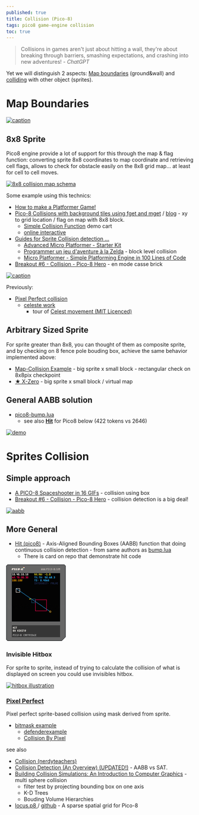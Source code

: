 ```yaml
---
published: true
title: Collision (Pico-8)
tags: pico8 game-engine collision
toc: true
---
```

> Collisions in games aren't just about hitting a wall, they're about breaking through barriers, smashing expectations, and crashing into new adventures! - _ChatGPT_

<link rel="shortcut icon" href="https://static.wikia.nocookie.net/pico-8/images/4/4a/Site-favicon.ico/revision/latest?cb=20210713144653" type="image/x-icon" />

Yet we will distinguish 2 aspects: [Map boundaries](#map-boundaries) (ground&wall) and [colliding](#sprites-collision) with other object (sprites).

# Map Boundaries

[![caption](https://github.com/RuairiD/pico8-bump.lua/raw/master/img/slide.png) ](#general-aabb-solution)

## 8x8 Sprite
Pico8 engine provide a lot of support for this through the map & flag function: converting sprite 8x8 coordinates to map coordinate and retrieving cell flags, allows to check for obstacle easily on the 8x8 grid map... at least for cell to cell moves.

[![8x8 collision map schema](https://gamedev.docrobs.co.uk/wp-content/uploads/2018/05/fget_explanation.png)](https://gamedev.docrobs.co.uk/first-steps-in-pico-8-easy-collisions-with-map-tiles)

Some example using this technics:
- [How to make a Platformer Game!](https://nerdyteachers.com/Explain/Platformer/)
- [Pico-8 Collisions with background tiles using fget and mget](https://www.youtube.com/watch?v=Gs0XFViFxFs) / [blog](https://gamedev.docrobs.co.uk/first-steps-in-pico-8-easy-collisions-with-map-tiles) - xy to grid location / flag on map with 8x8 block.
	- [Simple Collision Function](https://www.lexaloffle.com/bbs/?tid=3116) demo cart
    - [online interactive](https://nerdyteachers.com/PICO-8/Collision/98)
- [Guides for Sprite Collision detection ...](https://www.lexaloffle.com/bbs/?tid=28145)
    - [Advanced Micro Platformer - Starter Kit](https://www.lexaloffle.com/bbs/?tid=28793)
	- [Programmer un jeu d'aventure à la Zelda](https://www.youtube.com/watch?v=opj-iZG1m94&list=PLHKUrXMrDS5t3ibCCh412ZAy0slIv3jeE&index=6) - block level collision
    - [Micro Platformer - Simple Platforming Engine in 100 Lines of Code](https://www.lexaloffle.com/bbs/?tid=27626)
- [Breakout #6 - Collision - Pico-8 Hero](https://www.youtube.com/watch?v=ejDC-aIgVIE) - en mode casse brick
    
[![caption](https://gamedev.docrobs.co.uk/wp-content/uploads/2018/05/fget_col.gif)](http://gamedev.docrobs.co.uk/first-steps-in-pico-8-easy-collisions-with-map-tiles)

Previously:
- [Pixel Perfect collision](https://forums.insertcredit.com/d/543-pico-8-dev-diary/7) 
	- [celeste work](https://github.com/ExOK/Celeste2)
		- tour of [Celest movement (MIT Licenced)](https://www.youtube.com/watch?v=RJN83kSzh2k&t=258s)

## Arbitrary Sized Sprite
For sprite greater than 8x8, you can thought of them as composite sprite, and by checking on 8 fence pole bouding box, achieve the same behavior implemented above:
- [Map-Collision Example](https://www.lexaloffle.com/bbs/?tid=46181) - big sprite x small block - rectangular check on 8x8pix checkpoint
- [★ X-Zero](https://www.lexaloffle.com/bbs/?pid=70362#p) - big sprite x small block / virtual map

## General AABB solution

- [pico8-bump.lua ](https://github.com/RuairiD/pico8-bump.lua?tab=readme-ov-file#pico8-bumplua) 
	- see also [**Hit**](#sprites-collision) for Pico8 below (422 tokens vs 2646)

[![demo](https://camo.githubusercontent.com/5ab4531956fc1722485ad0f1e781b69bf5f3d6f0aaa3a06f5b9348c096a9958e/68747470733a2f2f6b696b69746f2e6769746875622e696f2f62756d702e6c75612f696d672f62756d702d73696d706c6564656d6f2e676966)](https://github.com/RuairiD/pico8-bump.lua)

# Sprites Collision

## Simple approach  
- [A PICO-8 Spaceshooter in 16 GIFs](https://ztiromoritz.github.io/pico-8-shooter/) - collision using box
- [Breakout #6 - Collision - Pico-8 Hero](https://www.youtube.com/watch?v=ejDC-aIgVIE) - collision detection is a big deal!

[![aabb](https://gamedev.docrobs.co.uk/wp-content/uploads/2018/03/square_collision.png)](https://gamedev.docrobs.co.uk/first-steps-in-pico-8-hitting-things)

## More General
- [Hit (pico8)](https://github.com/kikito/hit.p8?tab=readme-ov-file#hit) - Axis-Aligned Bounding Boxes (AABB) function that doing continuous collision detection - from same authors as [bump.lua](https://github.com/kikito/bump.lua?tab=readme-ov-file#bumplua)
	- There is card on repo that demonstrate hit code
    
[![hit card](https://github.com/kikito/hit.p8/raw/365c01dafec9b666641ccc62b134c55ff4a6a464/hit.p8.png)](https://www.lexaloffle.com/bbs/widget.php?pid=hit)
    
### Invisible Hitbox

For sprite to sprite, instead of trying to calculate the collision of what is displayed on screen you could use invisibles hitbox.

[![hitbox illustration](https://www.lexaloffle.com/bbs/files/13994/Image%20du%20presse-papiers.jpg)](https://www.lexaloffle.com/bbs/?pid=33068#p)

### [Pixel Perfect](https://www.lexaloffle.com/bbs/?tid=3510)
Pixel perfect sprite-based collision using mask derived from sprite.
- [bitmask example](https://www.lexaloffle.com/bbs/?pid=98474#p)
	- [defenderexample](https://www.lexaloffle.com/bbs/?tid=44925)
	- [Collision By Pixel](https://www.lexaloffle.com/bbs/?pid=70416)

see also
- [Collision (nerdyteachers)](https://nerdyteachers.com/PICO-8/Collision/)
- [Collision Detection (An Overview) (UPDATED!)](https://www.youtube.com/watch?v=oOEnWQZIePs) -  AABB vs SAT.
- [Building Collision Simulations: An Introduction to Computer Graphics](https://www.youtube.com/watch?v=eED4bSkYCB8&t=825s) - multi sphere collision
	- filter test by projecting bounding box on one axis
    - K-D Trees
    - Bouding Volume Hierarchies
- [ locus.p8 ](https://www.lexaloffle.com/bbs/?pid=165425) / [github](https://github.com/kikito/locus.p8?tab=readme-ov-file#locusp8) - A sparse spatial grid for Pico-8
